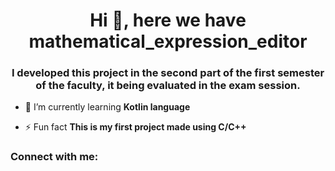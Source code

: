 <h1 align="center">Hi 👋, here we have mathematical_expression_editor</h1>
<h3 align="center">I developed this project in the second part of the first semester of the faculty, it being evaluated in the exam session.</h3>

- 🌱 I’m currently learning **Kotlin language**

- ⚡ Fun fact **This is my first project made using C/C++**

<h3 align="left">Connect with me:</h3>
<p align="left">
</p>
